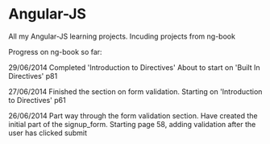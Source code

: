Angular-JS
==========

All my Angular-JS learning projects. Incuding projects from ng-book


Progress on ng-book so far:

29/06/2014
Completed 'Introduction to Directives'
About to start on 'Built In Directives' p81


27/06/2014
Finished the section on form validation.
Starting on 'Introduction to Directives' p61


26/06/2014
Part way through the form validation section. Have created the initial part of the signup_form.
Starting page 58, adding validation after the user has clicked submit
